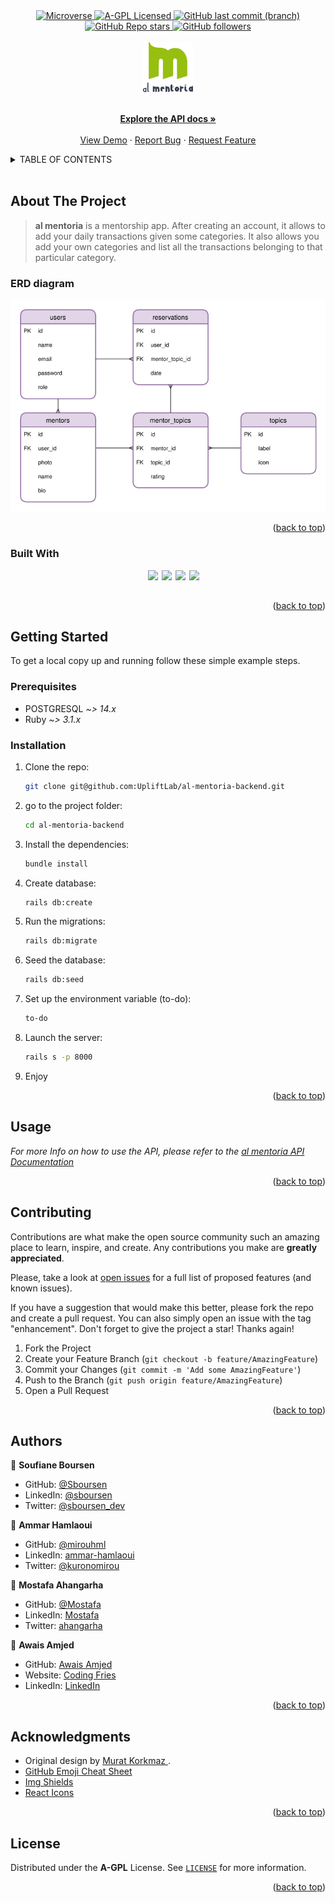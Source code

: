 <div id="top" align="center">
  <a href="https://www.microverse.org/">
    <img alt="Microverse" src="https://img.shields.io/badge/-Microverse-blueviolet?style=flat-square">
  </a>
  <a href="./LICENSE">
    <img alt="A-GPL Licensed" src="https://img.shields.io/badge/license-A--GPL-green">
  </a>
  <a href="https://github.com/UpliftLab/al-mentoria-backend">
    <img alt="GitHub last commit (branch)" src="https://img.shields.io/github/last-commit/UpliftLab/al-mentoria-backend/dev?color=blue&style=flat-square">
  </a>
  <a href="https://github.com/UpliftLab/al-mentoria-backend">
    <img alt="GitHub Repo stars" src="https://img.shields.io/github/stars/UpliftLab/al-mentoria-backend?color=green&label=%E2%98%85%20stars%20&style=flat-square">
  </a>
  <a href="https://github.com/UpliftLab">
    <img alt="GitHub followers" src="https://img.shields.io/github/followers/UpliftLab?color=yellow&logo=github&style=flat-square">
  </a>
</div>

<br />

<div id="header" align="center">
  <a href="https://github.com/UpliftLab/al-mentoria-docs/blob/9fcf7f54b99a1c4264cbcfa5644e5526cf02b2a7/almentoria-full-logo.svg">
    <img src="https://github.com/UpliftLab/al-mentoria-docs/blob/9fcf7f54b99a1c4264cbcfa5644e5526cf02b2a7/almentoria-full-logo.svg" alt="Logo" width="80" height="80">
  </a>
  <p align="center">
    <br />
    <a href="https://apidocs"><strong>Explore the API docs »</strong></a>
    <br />
    <br />
    <a href="./todo">View Demo</a>
    ·
    <a href="./todo">Report Bug</a>
    ·
    <a href="./todo">Request Feature</a>
  </p>
</div>

<!-- TABLE OF CONTENTS -->
<details>
  <summary>TABLE OF CONTENTS</summary>
  <ol>
    <li>
      <a href="#about-the-project">About The Project</a>
      <ul>
        <li><a href="#erd-diagram">ERD diagram</a></li>
        <li><a href="#built-with">Built With</a></li>
      </ul>
    </li>
    <li>
      <a href="#getting-started">Getting Started</a>
      <ul>
        <li><a href="#prerequisites">Prerequisites</a></li>
        <li><a href="#installation">Installation</a></li>
      </ul>
    </li>
    <li><a href="#usage">Usage</a></li>
    <li><a href="#contributing">Contributing</a></li>
    <li><a href="#authors">Authors</a></li>
    <li><a href="#acknowledgments">Acknowledgments</a></li>
    <li><a href="#license">License</a></li>
  </ol>
</details>

<br />

<!-- ABOUT THE PROJECT -->
## About The Project

> **al mentoria** is a mentorship app. After creating an account, it allows to add your daily transactions given some categories. It also allows you add your own categories and list all the transactions belonging to that particular category.

### ERD diagram
<img alt="ERD diagram" src="https://github.com/UpliftLab/al-mentoria-docs/blob/9fcf7f54b99a1c4264cbcfa5644e5526cf02b2a7/erd.png">

<p align="right">(<a href="#top">back to top</a>)</p>


### Built With


<ul style="display: flex; gap: 6px; justify-content: center">
<img src="https://img.shields.io/badge/postgresql-%23316192.svg?style=for-the-badge&logo=postgresql&logoColor=white"/>
<img src="https://img.shields.io/badge/ruby-%23CC342D.svg?style=for-the-badge&logo=ruby&logoColor=white"/>
<img src="https://img.shields.io/badge/rails-%23CC0000.svg?style=for-the-badge&logo=ruby-on-rails&logoColor=white"/>
<img src="https://img.shields.io/badge/github-%23121011.svg?style=for-the-badge&logo=github&logoColor=white"/>
<br></br>
</ul>

<p align="right">(<a href="#top">back to top</a>)</p>



<!-- GETTING STARTED -->
## Getting Started

To get a local copy up and running follow these simple example steps.

### Prerequisites

- POSTGRESQL *~> 14.x*
- Ruby *~> 3.1.x*


### Installation

1. Clone the repo:
   ```sh
   git clone git@github.com:UpliftLab/al-mentoria-backend.git
   ```
2. go to the project folder: 
   ```sh
   cd al-mentoria-backend
   ```
3. Install the dependencies:
   ```sh
   bundle install
   ```
4. Create database:
   ```sh
   rails db:create
   ```
5. Run the migrations:
   ```sh
   rails db:migrate
   ```
6. Seed the database:
   ```sh
   rails db:seed
   ```
7. Set up the environment variable (to-do):
   ```sh
   to-do
   ```
8. Launch the server:
   ```sh
   rails s -p 8000
   ```
9. Enjoy


<p align="right">(<a href="#top">back to top</a>)</p>



<!-- USAGE EXAMPLES -->
## Usage

_For more Info on how to use the API, please refer to the [al mentoria API Documentation](https://to-do)_

<p align="right">(<a href="#top">back to top</a>)</p>


<!-- CONTRIBUTING -->
## Contributing

Contributions are what make the open source community such an amazing place to learn, inspire, and create. Any contributions you make are **greatly appreciated**.

Please, take a look at [open issues](https://github.com/UpliftLab/al-mentoria-backend/issues) for a full list of proposed features (and known issues).


If you have a suggestion that would make this better, please fork the repo and create a pull request. You can also simply open an issue with the tag "enhancement".
Don't forget to give the project a star! Thanks again!

1. Fork the Project
2. Create your Feature Branch (`git checkout -b feature/AmazingFeature`)
3. Commit your Changes (`git commit -m 'Add some AmazingFeature'`)
4. Push to the Branch (`git push origin feature/AmazingFeature`)
5. Open a Pull Request


<p align="right">(<a href="#top">back to top</a>)</p>


<!-- AUTHORS -->
##  Authors

👤 **Soufiane Boursen**

- GitHub: [@Sboursen](https://github.com/Sboursen)
- LinkedIn: [@sboursen](https://linkedin.com/in/sboursen)
- Twitter: [@sboursen_dev](https://twitter.com/sboursen_dev)

👤 **Ammar Hamlaoui**

- GitHub: [@mirouhml](https://github.com/mirouhml)
- LinkedIn: [ammar-hamlaoui](https://www.linkedin.com/in/ammar-hamlaoui-514909189/)
- Twitter: [@kuronomirou](https://twitter.com/kuronomirou)

👤 **Mostafa Ahangarha**

- GitHub: [@Mostafa](https://github.com/ahangarha)
- LinkedIn: [Mostafa](https://www.linkedin.com/in/ahangarha/)
- Twitter: [ahangarha](https://twitter.com/ahangarha)

👤 **Awais Amjed**
- GitHub: [Awais Amjed](https://github.com/awais-amjed)
- Website: [Coding Fries](https://codingfries.com)
- LinkedIn: [LinkedIn](https://www.linkedin.com/in/awais-amjed)

<p align="right">(<a href="#top">back to top</a>)</p>



<!-- ACKNOWLEDGMENTS -->
## Acknowledgments

* Original design by [Murat Korkmaz ](https://www.behance.net/muratk).
* [GitHub Emoji Cheat Sheet](https://www.webpagefx.com/tools/emoji-cheat-sheet)
* [Img Shields](https://shields.io)
* [React Icons](https://react-icons.github.io/react-icons/search)

<p align="right">(<a href="#top">back to top</a>)</p>


<!-- LICENSE -->
## License

Distributed under the **A-GPL** License. See [`LICENSE`](./LICENSE) for more information.

<p align="right">(<a href="#top">back to top</a>)</p>
